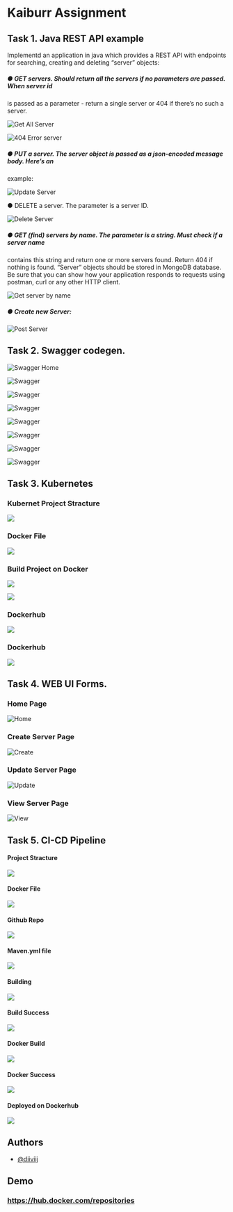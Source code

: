 # Kaiburr Assignment

## Task 1. Java REST API example

Implementd an application in java which provides a REST API with endpoints for searching,
creating and deleting “server” objects:

##### ● GET servers. Should return all the servers if no parameters are passed. When server id

is passed as a parameter - return a single server or 404 if there’s no such a server.

![Get All Server](https://raw.githubusercontent.com/diiviij/assignment-kaiburr/main/screenshots/backend/get-all-data.png)

![404 Error server](https://raw.githubusercontent.com/diiviij/assignment-kaiburr/main/screenshots/backend/404.png)

##### ● PUT a server. The server object is passed as a json-encoded message body. Here’s an

example:

![Update Server](https://raw.githubusercontent.com/diiviij/assignment-kaiburr/main/screenshots/backend/put-data.png)

● DELETE a server. The parameter is a server ID.

![Delete Server](https://raw.githubusercontent.com/diiviij/assignment-kaiburr/main/screenshots/backend/delete-data.png)

##### ● GET (find) servers by name. The parameter is a string. Must check if a server name

contains this string and return one or more servers found. Return 404 if nothing is found.
“Server” objects should be stored in MongoDB database.
Be sure that you can show how your application responds to requests using postman, curl or
any other HTTP client.

![Get server by name](https://raw.githubusercontent.com/diiviij/assignment-kaiburr/main/screenshots/backend/data-by-name.png)

##### ● Create new Server:

![Post Server](https://raw.githubusercontent.com/diiviij/assignment-kaiburr/main/screenshots/backend/post-data.png)

## Task 2. Swagger codegen.

![Swagger Home](https://raw.githubusercontent.com/diiviij/assignment-kaiburr/main/screenshots/swagger/swagger-home-page.png)

![Swagger ](https://raw.githubusercontent.com/diiviij/assignment-kaiburr/main/screenshots/swagger/list-all-api.png)

![Swagger ](https://raw.githubusercontent.com/diiviij/assignment-kaiburr/main/screenshots/swagger/get-all.png)

![Swagger ](https://raw.githubusercontent.com/diiviij/assignment-kaiburr/main/screenshots/swagger/get-by-id.png)

![Swagger ](https://raw.githubusercontent.com/diiviij/assignment-kaiburr/main/screenshots/swagger/get-by-name.png)

![Swagger](https://raw.githubusercontent.com/diiviij/assignment-kaiburr/main/screenshots/swagger/post-data.png)

![Swagger ](https://raw.githubusercontent.com/diiviij/assignment-kaiburr/main/screenshots/swagger/put-data.png)

![Swagger](https://raw.githubusercontent.com/diiviij/assignment-kaiburr/main/screenshots/swagger/delete-data.png)

## Task 3. Kubernetes

### Kubernet Project Stracture

![](https://raw.githubusercontent.com/diiviij/assignment-kaiburr/main/screenshots/kubernet/project-dir.png)

### Docker File

![](https://raw.githubusercontent.com/diiviij/assignment-kaiburr/main/screenshots/kubernet/Dockerfile.png)

### Build Project on Docker

![](https://raw.githubusercontent.com/diiviij/assignment-kaiburr/main/screenshots/kubernet/kubernet/project-dir.png)

![](https://raw.githubusercontent.comdiiviij/assignment-kaiburr/main/screenshots/kubernet/docker-build.png)

### Dockerhub

![](https://raw.githubusercontent.com/diiviij/assignment-kaiburr/main/screenshots/kubernet/docker-hub.png)

### Dockerhub

![](https://raw.githubusercontent.com/diiviij/assignment-kaiburr/main/screenshots/kubernet/doker-hub.png)

## Task 4. WEB UI Forms.

### Home Page

![Home](https://raw.githubusercontent.com/diiviij/assignment-kaiburr/main/screenshots/frontend/home.png)

### Create Server Page

![Create](https://raw.githubusercontent.com/diiviij/assignment-kaiburr/main/screenshots/frontend/create.png)

### Update Server Page

![Update](https://raw.githubusercontent.com/diiviij/assignment-kaiburr/main/screenshots/frontend/update.png)

### View Server Page

![View](https://raw.githubusercontent.com/diiviij/assignment-kaiburr/main/screenshots/frontend/view.png)

## Task 5. CI-CD Pipeline

#### Project Stracture

![](https://raw.githubusercontent.com/diiviij/assignment-kaiburr/main/screenshots/cicdpipeline/cicdpiline-project-dir.png)

#### Docker File

![](https://raw.githubusercontent.com/diiviij/assignment-kaiburr/main/screenshots/cicdpipeline/Dokerfile.png)

#### Github Repo

![](https://raw.githubusercontent.com/diiviij/assignment-kaiburr/main/screenshots/cicdpipeline/repo.png)

#### Maven.yml file

![](https://raw.githubusercontent.com/diiviij/assignment-kaiburr/main/screenshots/cicdpipeline/maven.yml.png)

#### Building

![](https://raw.githubusercontent.com/diiviij/assignment-kaiburr/main/screenshots/cicdpipeline/build-cicdpipeline.png)

#### Build Success

![](https://raw.githubusercontent.com/diiviij/assignment-kaiburr/main/screenshots/cicdpipeline/success.png)

#### Docker Build

![](https://raw.githubusercontent.com/diiviij/assignment-kaiburr/main/screenshots/cicdpipeline/docker-build.png)

#### Docker Success

![](https://raw.githubusercontent.com/diiviij/assignment-kaiburr/main/screenshots/cicdpipeline/docker-succes.png)

#### Deployed on Dockerhub

![](https://raw.githubusercontent.com/diiviij/assignment-kaiburr/main/screenshots/cicdpipeline/docker-hubs.png)

## Authors

- [@diiviij](https://github.com/diiviij)

## Demo

### https://hub.docker.com/repositories

